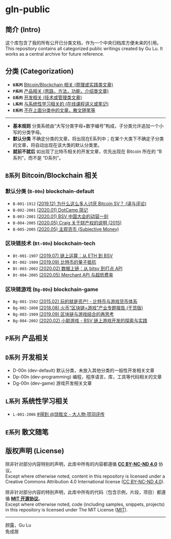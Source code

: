# gln-public

## 简介 (Intro)

这个库包含了我的所有公开已分类文档，作为一个中央归档库方便未来的引用。  
This repository contains all categorized public writings created by Gu Lu. It works as a central archive for future reference.

## 分类 (Categorization)

- **`B系列`** [Bitcoin/Blockchain 相关 (原理或实践类文章)](./B-Bitcoin/)
- **`P系列`** [产品相关 (思路，方法，功能，介绍类文章)](./P-Products/)
- **`D系列`** [开发相关 (技术或管理类文章)](./D-Dev/)
- **`L系列`** [与系统性学习相关的 (在线课程讲义或笔记)](./L-Learning/)
- **`E系列`** [不在上面分类中的文章，散文随笔等](./E-Essays/)

-----

- **基本规则** 分类系统由“大写分类字母+数字编号”构成，子分类允许追加一个小写的分类字母。
- **默认分类** 不确定分类的文章，将出现在E系列中；在某个大类下不确定子分类的文章，将自动出现在该大类的默认分类里。
- **就前不就后** 如出现了比特币相关的开发文章，优先出现在 Bitcoin 所在的 “B系列”，而不是 “D系列”。

## **`B系列`** Bitcoin/Blockchain 相关

### 默认分类 (`B-00n`) blockchain-default

- `B-001-1912` [(2019.12) 为什么这么多人讨厌 Bitcoin SV？ (译与评论)](./B-Bitcoin/B-001-1912%20why-hate-bsv/content.md)
- `B-002-2001` [(2020.01) DotCamp 简记](./B-Bitcoin/B-002-2001%20dot-camp/content.md)
- `B-003-2001` [(2020.01) BSV 中国大会的动容一刻](./B-Bitcoin/B-003-2001%20bsv-beijing-touching-moment/content.md)
- `B-004-2005` [(2020.05) Craig 关于财产权的说明 (2015)](./B-Bitcoin/B-004-2005%20craig-about-property-right/content.md)
- `B-005-2005` [(2020.05) 主观货币 (Subjective Money)](./B-Bitcoin/B-005-2005%20cobra-subjective-money/content.md)

### 区块链技术 (`Bt-00n`) blockchain-tech

- `Bt-001-1907` [(2019.07) 链上运算：从 ETH 到 BSV](./B-Bitcoin/Bt-001-1907%20onchain-computing-from-eth-to-bsv/content.md)
- `Bt-002-1909` [(2019.09) 比特币的量子抵抗](./B-Bitcoin/Bt-002-1909%20bitcoin-quantum-resistance/content.md)
- `Bt-003-2002` [(2020.02) 数据上链：从 bitsv 到打点 API](./B-Bitcoin/Bt-003-2002%20opreturn-of-dotapi-and-bitsv/content.md)
- `Bt-004-2005` [(2020.05) Merchant API 与超低费率](./B-Bitcoin/Bt-004-2005%20merchant-api-and-fee/content.md)

### 区块链游戏 (`Bg-00n`) blockchain-game

- `Bg-001-1502` [(2015.02) 玩的就是资产! - 比特币与游戏货币体系](./B-Bitcoin/Bg-001-1502%20bitcoin-and-online-game-economics/content.md)
- `Bg-002-1808` [(2018.08) 火币“区块链+游戏”产业专题报告 (干货版)](./B-Bitcoin/Bg-002-1808%20huobi-blockchain-game-industry-report/content.md)
- `Bg-003-1909` [(2019.09) 区块链与游戏结合的再思考](./B-Bitcoin/Bg-003-1909%20blockchain-game-rethink/content.md)
- `Bg-004-2002` [(2020.02) 小聪游戏 - BSV 链上游戏开发的探索与实践](./B-Bitcoin/Bg-004-2002%20bitcoin-sv-satoplay-intro/content.md)

## **`P系列`** 产品相关


## **`D系列`** 开发相关

- D-00n (dev-default) 默认分类，未放入其他分类的一般性开发相关文章
- Dp-00n (dev-programming) 编程，程序语言，库，工具等代码相关的文章
- Dg-00n (dev-game) 游戏开发相关文章

## **`L系列`** 系统性学习相关

- `L-001-2006` [#得到 @饶胜文 - 大人物·项羽评传](./L-Learning/L-001-2006%20%23%E5%BE%97%E5%88%B0%20%40%E9%A5%B6%E8%83%9C%E6%96%87%20-%20%E5%A4%A7%E4%BA%BA%E7%89%A9%C2%B7%E9%A1%B9%E7%BE%BD%E8%AF%84%E4%BC%A0)

## **`E系列`** 散文随笔

## 版权声明 (License)

除非针对部分内容特别的声明，此库中所有的内容都遵循 [**CC BY-NC-ND 4.0**](https://creativecommons.org/licenses/by-nc-nd/4.0/) 协议。  
Except where otherwise noted, content in this repository is licensed under a Creative Commons Attribution 4.0 International license ([CC BY-NC-ND 4.0](https://creativecommons.org/licenses/by-nc-nd/4.0/)).

除非针对部分内容的特别声明，此库中所有的代码（包含示例，片段，项目）都遵循 [**MIT 开源协议**](https://opensource.org/licenses/MIT)。  
Except where otherwise noted, code (including samples, snippets, projects) in this repository is licensed under The MIT License ([MIT](https://opensource.org/licenses/MIT)).

------

顾露，Gu Lu  
免成居  
